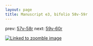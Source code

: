 ```yaml
---
layout: page
title: Manuscript e3, bifolio 58v-59r
---
```


prev: [57v-58r](../57v-58r/) next: [59v-60r](../59v-60r/)



[![Linked to zoomble image](http://www.homermultitext.org/iipsrv?IIIF=/project/homer/pyramidal/deepzoom/hmt/e3bifolio/v1/E3_58v_59r.tif/full/2000,/0/default.jpg)](http://www.homermultitext.org/ict2/?urn=urn:cite2:hmt:e3bifolio.v1:E3_58v_59r)

